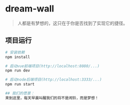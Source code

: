 # dream-wall
>人都是有梦想的，这只在于你是否找到了实现它的捷径。

## 项目运行

``` bash
# 安装依赖
npm install

# 启动vue前端项目(http://localhost:8080/...)
npm run dev

# 启动node后端项目(http://localhost:3333/...)
npm run start

## 我们的愿景：
来到这里，每天早晨叫醒我们的将不是闹铃，而是梦想！
